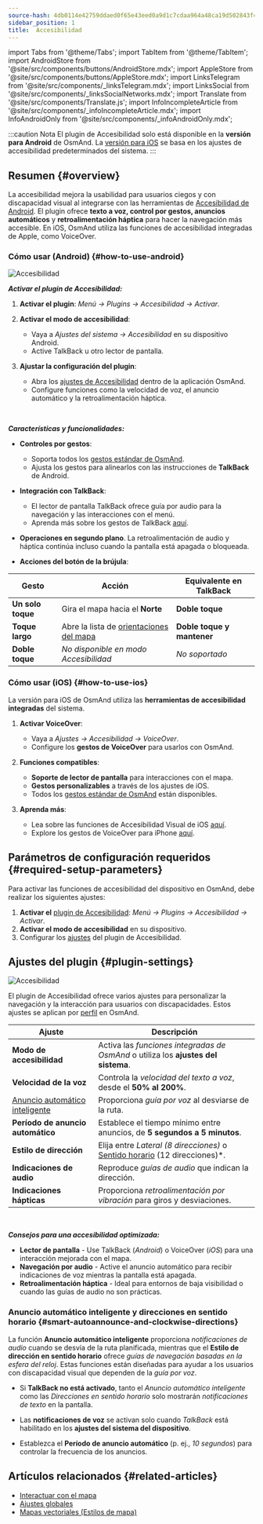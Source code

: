 ```yaml
---
source-hash: 4db0114e42759ddaed0f65e43eed0a9d1c7cdaa964a48ca19d502843f4cd2bf1
sidebar_position: 1
title:  Accesibilidad
---
```

import Tabs from '@theme/Tabs';
import TabItem from '@theme/TabItem';
import AndroidStore from '@site/src/components/buttons/AndroidStore.mdx';
import AppleStore from '@site/src/components/buttons/AppleStore.mdx';
import LinksTelegram from '@site/src/components/_linksTelegram.mdx';
import LinksSocial from '@site/src/components/_linksSocialNetworks.mdx';
import Translate from '@site/src/components/Translate.js';
import InfoIncompleteArticle from '@site/src/components/_infoIncompleteArticle.mdx';
import InfoAndroidOnly from '@site/src/components/_infoAndroidOnly.mdx';


:::caution Nota
El plugin de Accesibilidad solo está disponible en la **versión para Android** de OsmAnd. La [versión para iOS](#how-to-use-ios) se basa en los ajustes de accesibilidad predeterminados del sistema.
:::

## Resumen {#overview}

La accesibilidad mejora la usabilidad para usuarios ciegos y con discapacidad visual al integrarse con las herramientas de [Accesibilidad de Android](https://www.android.com/accessibility/). El plugin ofrece **texto a voz, control por gestos, anuncios automáticos** y **retroalimentación háptica** para hacer la navegación más accesible. En iOS, OsmAnd utiliza las funciones de accesibilidad integradas de Apple, como VoiceOver.


### Cómo usar (Android) {#how-to-use-android}

![Accesibilidad](@site/static/img/plugins/Accessibility/access_turned_off.png)

***Activar el plugin de Accesibilidad:***  

1. **Activar el plugin**: *Menú → Plugins → Accesibilidad → Activar*.

2. **Activar el modo de accesibilidad**:  
   - Vaya a *Ajustes del sistema → Accesibilidad* en su dispositivo Android.
   - Active TalkBack u otro lector de pantalla.

3. **Ajustar la configuración del plugin**:  
   - Abra los [ajustes de Accesibilidad](#plugin-settings) dentro de la aplicación OsmAnd.
   - Configure funciones como la velocidad de voz, el anuncio automático y la retroalimentación háptica.

<br/>

***Características y funcionalidades:***

- **Controles por gestos**:
   - Soporta todos los [gestos estándar de OsmAnd](../map/interact-with-map.md#gestures).
   - Ajusta los gestos para alinearlos con las instrucciones de **TalkBack** de Android.

- **Integración con TalkBack**:
   - El lector de pantalla TalkBack ofrece guía por audio para la navegación y las interacciones con el menú.
   - Aprenda más sobre los gestos de TalkBack [aquí](https://support.google.com/accessibility/android/answer/6151827?hl=en&ref_topic=10601570#zippy=%2Cother%2Cbasic-navigation).

- **Operaciones en segundo plano**. La retroalimentación de audio y háptica continúa incluso cuando la pantalla está apagada o bloqueada.

- **Acciones del botón de la brújula**:

| Gesto | Acción | Equivalente en TalkBack |
|-----|-----|-----|
| **Un solo toque** | Gira el mapa hacia el **Norte** | **Doble toque** |
| **Toque largo** | Abre la lista de [orientaciones del mapa](../map/interact-with-map.md#map-orientation-modes) | **Doble toque y mantener** |
| **Doble toque** | *No disponible en modo Accesibilidad* | *No soportado* |


### Cómo usar (iOS) {#how-to-use-ios}

La versión para iOS de OsmAnd utiliza las **herramientas de accesibilidad integradas** del sistema.

1. **Activar VoiceOver**:
   - Vaya a *Ajustes → Accesibilidad → VoiceOver*.
   - Configure los **gestos de VoiceOver** para usarlos con OsmAnd.

2. **Funciones compatibles**:
   - **Soporte de lector de pantalla** para interacciones con el mapa.
   - **Gestos personalizables** a través de los ajustes de iOS.
   - Todos los [gestos estándar de OsmAnd](../map/interact-with-map.md#gestures) están disponibles.

3. **Aprenda más**:
   - Lea sobre las funciones de Accesibilidad Visual de iOS [aquí](https://www.apple.com/accessibility/vision/).
   - Explore los gestos de VoiceOver para iPhone [aquí](https://support.apple.com/en-gb/guide/iphone/iph3e2e2281/ios).


## Parámetros de configuración requeridos {#required-setup-parameters}

Para activar las funciones de accesibilidad del dispositivo en OsmAnd, debe realizar los siguientes ajustes:

1. **Activar el** [plugin de Accesibilidad](../plugins/index.md#enable--disable):  *Menú → Plugins → Accesibilidad → Activar*.  
2. **Activar el modo de accesibilidad** en su dispositivo.
3. Configurar los [ajustes](#plugin-settings) del plugin de Accesibilidad.


## Ajustes del plugin {#plugin-settings}

*<Translate android="true" ids="shared_string_menu,plugins_menu_group,shared_string_accessibility,shared_string_settings"/>*

![Accesibilidad](@site/static/img/plugins/Accessibility/access_.png)  

El plugin de Accesibilidad ofrece varios ajustes para personalizar la navegación y la interacción para usuarios con discapacidades. Estos ajustes se aplican por [perfil](../personal/profiles.md) en OsmAnd.

| Ajuste                   | Descripción |  
|---------------------------|-------------|  
| **Modo de accesibilidad**    | Activa las *funciones integradas de OsmAnd* o utiliza los **ajustes del sistema**. |  
| **Velocidad de la voz**           | Controla la *velocidad del texto a voz*, desde el **50% al 200%**. |  
| [Anuncio automático inteligente](#smart-autoannounce-and-clockwise-directions)    | Proporciona *guía por voz* al desviarse de la ruta. |  
| **Período de anuncio automático**   | Establece el tiempo mínimo entre anuncios, de **5 segundos a 5 minutos**. |  
| **Estilo de dirección**       | Elija entre *Lateral (8 direcciones)* o [Sentido horario](#smart-autoannounce-and-clockwise-directions) (12 direcciones)*. |  
| **Indicaciones de audio**      | Reproduce *guías de audio* que indican la dirección. |  
| **Indicaciones hápticas**     | Proporciona *retroalimentación por vibración* para giros y desviaciones.|  

<!--
- **Accessibility Mode**. Enable special tools that help people with disabilities interact with the OsmAnd app. There are three modes: *On* - turns on the built-in OsmAnd features, *Off* - turns off all plugin features, and *According to the Android system settings* - turns on Android system settings.

- **Speech rate**. Adjust the speech rate of the text-to-speech, ranging from 50%  to 200%.

- **Smart autoannounce**. If enabled, you will receive voice announcements when you deviate from the set track.

- **Autoannounce period**. This is an automatic announcement of the direction and distance to your destination. You can select a minimal time between announcements, ranging from 5 seconds to 5 minutes.

- **Direction style**. Choose how the OsmAnd app will notify you about directions. *Sidewise* - indicates the direction to the sides of the world (8 directions), *Clockwise* - indicates directions oriented to the clock face (12 directions).

- **Audio directions**. Provides feedback when navigating by indicating the direction to the target point with sound.

- **Haptic directions**. This setting provides haptic feedback when navigating. The vibration indicates the direction to the target point and deviations from the path.
-->

<br/>

***Consejos para una accesibilidad optimizada:***

- **Lector de pantalla** - Use TalkBack (*Android*) o VoiceOver (*iOS*) para una interacción mejorada con el mapa.
- **Navegación por audio** - Active el anuncio automático para recibir indicaciones de voz mientras la pantalla está apagada.
- **Retroalimentación háptica** - Ideal para entornos de baja visibilidad o cuando las guías de audio no son prácticas.


### Anuncio automático inteligente y direcciones en sentido horario {#smart-autoannounce-and-clockwise-directions}

La función **Anuncio automático inteligente** proporciona *notificaciones de audio* cuando se desvía de la ruta planificada, mientras que el **Estilo de dirección en sentido horario** ofrece *guías de navegación basadas en la esfera del reloj*. Estas funciones están diseñadas para ayudar a los usuarios con discapacidad visual que dependen de la *guía por voz*.  

- Si **TalkBack no está activado**, tanto el *Anuncio automático inteligente* como las *Direcciones en sentido horario* solo mostrarán *notificaciones de texto* en la pantalla.  

- Las **notificaciones de voz** se activan solo cuando *TalkBack* está habilitado en los **ajustes del sistema del dispositivo**.  

- Establezca el **Período de anuncio automático** (p. ej., *10 segundos*) para controlar la frecuencia de los anuncios.


## Artículos relacionados {#related-articles}

- [Interactuar con el mapa](../../user/map/interact-with-map.md)
- [Ajustes globales](../../user/personal/global-settings.md)
- [Mapas vectoriales (Estilos de mapa)](../../user/map/vector-maps.md)